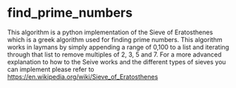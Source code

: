 # find_prime_numbers
This algorithm is a python implementation of the Sieve of Eratosthenes which is a greek algorithm used for finding prime numbers. This algorithm works in laymans by simply appending a range of 0,100 to a list and iterating through that list to remove multiples of 2, 3, 5 and 7. For a more advanced explanation to how to the Seive works and the different types of sieves you can implement please refer to https://en.wikipedia.org/wiki/Sieve_of_Eratosthenes  
